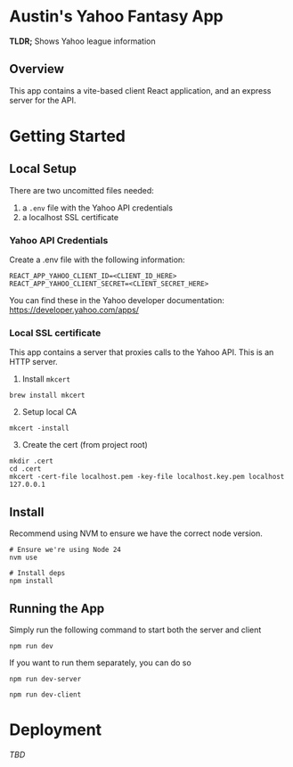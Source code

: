 # Austin's Yahoo Fantasy App

**TLDR;** Shows Yahoo league information

## Overview

This app contains a vite-based client React application, and an express server for the API.

# Getting Started

## Local Setup

There are two uncomitted files needed:

1. a `.env` file with the Yahoo API credentials
1. a localhost SSL certificate

### Yahoo API Credentials

Create a .env file with the following information:

```lang=bash
REACT_APP_YAHOO_CLIENT_ID=<CLIENT_ID_HERE>
REACT_APP_YAHOO_CLIENT_SECRET=<CLIENT_SECRET_HERE>
```

You can find these in the Yahoo developer documentation: https://developer.yahoo.com/apps/

### Local SSL certificate

This app contains a server that proxies calls to the Yahoo API. This is an HTTP server.

1. Install `mkcert`

```
brew install mkcert
```

2. Setup local CA

```
mkcert -install
```

3. Create the cert (from project root)

```
mkdir .cert
cd .cert
mkcert -cert-file localhost.pem -key-file localhost.key.pem localhost 127.0.0.1
```

## Install

Recommend using NVM to ensure we have the correct node version.

```lang=bash
# Ensure we're using Node 24
nvm use

# Install deps
npm install
```

## Running the App

Simply run the following command to start both the server and client

```lang=bash
npm run dev
```

If you want to run them separately, you can do so

```lang=bash
npm run dev-server

npm run dev-client
```

# Deployment

_TBD_
